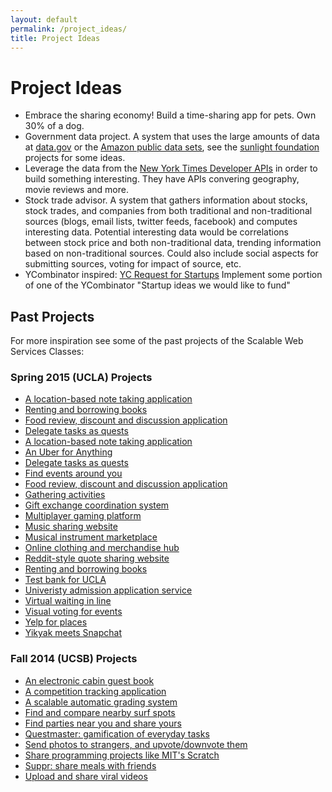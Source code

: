 ```yaml
---
layout: default
permalink: /project_ideas/
title: Project Ideas
---
```


# Project Ideas

* Embrace the sharing economy! Build a time-sharing app for pets. Own 30% of a
  dog.
* Government data project. A system that uses the large amounts of data at
  [data.gov](http://data.gov) or the
  [Amazon public data sets](http://aws.amazon.com/publicdatasets/), see the
  [sunlight foundation](http://sunlightfoundation.com/projects/) projects for
  some ideas.
* Leverage the data from the
  [New York Times Developer APIs](http://developer.nytimes.com/docs) in order
  to build something interesting. They have APIs convering geography, movie
  reviews and more.
* Stock trade advisor. A system that gathers information about stocks, stock
  trades, and companies from both traditional and non-traditional sources
  (blogs, email lists, twitter feeds, facebook) and computes interesting
  data. Potential interesting data would be correlations between stock price
  and both non-traditional data, trending information based on non-traditional
  sources. Could also include social aspects for submitting sources, voting for
  impact of source, etc.
* YCombinator inspired:
  [YC Request for Startups](http://www.ycombinator.com/rfs/) Implement some
  portion of one of the YCombinator "Startup ideas we would like to fund"

## Past Projects

For more inspiration see some of the past projects of the Scalable Web Services
Classes:

### Spring 2015 (UCLA) Projects
* [A location-based note taking application](https://github.com/scalableinternetservicesarchive/MapKeep)
* [Renting and borrowing books](https://github.com/scalableinternetservicesarchive/AirBooks)
* [Food review, discount and discussion application](https://github.com/scalableinternetservicesarchive/Newbie)
* [Delegate tasks as quests](https://github.com/scalableinternetservicesarchive/Questing-Adventurer)
* [A location-based note taking application](https://github.com/scalableinternetservicesarchive/MapKeep)
* [An Uber for Anything](https://github.com/scalableinternetservicesarchive/victorious-Secret)
* [Delegate tasks as quests](https://github.com/scalableinternetservicesarchive/Questing-Adventurer)
* [Find events around you](https://github.com/scalableinternetservicesarchive/whatsup)
* [Food review, discount and discussion application](https://github.com/scalableinternetservicesarchive/Newbie)
* [Gathering activities](https://github.com/scalableinternetservicesarchive/ScalableMaster)
* [Gift exchange coordination system](https://github.com/scalableinternetservicesarchive/GiftHub)
* [Multiplayer gaming platform](https://github.com/scalableinternetservicesarchive/yam)
* [Music sharing website](https://github.com/scalableinternetservicesarchive/Michelangelo)
* [Musical instrument marketplace](https://github.com/scalableinternetservicesarchive/Arpeggio)
* [Online clothing and merchandise hub](https://github.com/scalableinternetservicesarchive/Atticus)
* [Reddit-style quote sharing website](https://github.com/scalableinternetservicesarchive/Quotopia)
* [Renting and borrowing books](https://github.com/scalableinternetservicesarchive/AirBooks)
* [Test bank for UCLA](https://github.com/scalableinternetservicesarchive/Gattlestar-Balactica)
* [Univeristy admission application service](https://github.com/scalableinternetservicesarchive/RubyCoders)
* [Virtual waiting in line](https://github.com/scalableinternetservicesarchive/Team1024)
* [Visual voting for events](https://github.com/scalableinternetservicesarchive/Fantastic4)
* [Yelp for places](https://github.com/scalableinternetservicesarchive/Yeap)
* [Yikyak meets Snapchat](https://github.com/scalableinternetservicesarchive/U1F44D)

### Fall 2014 (UCSB) Projects

* [An electronic cabin guest book](https://github.com/scalableinternetservices/Team-Hytta)
* [A competition tracking application](https://github.com/scalableinternetservices/Compete)
* [A scalable automatic grading system](https://github.com/scalableinternetservices/Gradr)
* [Find and compare nearby surf spots](https://github.com/scalableinternetservices/BaconWindshield)
* [Find parties near you and share yours](https://github.com/scalableinternetservices/Xup)
* [Questmaster: gamification of everyday tasks](https://github.com/scalableinternetservices/Motley-Crew)
* [Send photos to strangers, and upvote/downvote them](https://github.com/scalableinternetservices/Picshare)
* [Share programming projects like MIT's Scratch](https://github.com/scalableinternetservices/LaPlaya)
* [Suppr: share meals with friends](https://github.com/scalableinternetservices/Suppr)
* [Upload and share viral videos](https://github.com/scalableinternetservices/Upvid)
